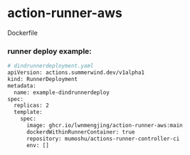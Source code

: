 # action-runner-aws
Dockerfile

### runner deploy example:
```dockerfile
# dindrunnerdeployment.yaml
apiVersion: actions.summerwind.dev/v1alpha1
kind: RunnerDeployment
metadata:
  name: example-dindrunnerdeploy
spec:
  replicas: 2
  template:
    spec:
      image: ghcr.io/lwnmengjing/action-runner-aws:main
      dockerdWithinRunnerContainer: true
      repository: mumoshu/actions-runner-controller-ci
      env: []

```
